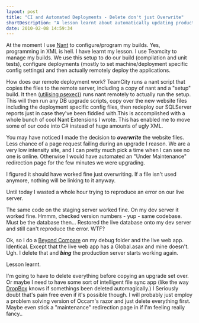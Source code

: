 ```yaml
---
layout: post
title: "CI and Automated Deployments - Delete don't just Overwrite"
shortDescription: "A lesson learnt about automatically updating production sites"
date: 2010-02-08 14:59:34
---
```

At the moment I use [Nant](http://nant.sourceforge.net/) to configure/program my builds. Yes, programming in XML is hell. I have learnt my lesson. I use Teamcity to manage my builds. We use this setup to do our build (compilation and unit tests), configure deployments (mostly to set machine/deployment specific config settings) and then actually remotely deploy the applications.

How does our remote deployment work? TeamCity runs a nant script that copies the files to the remote server, including a copy of nant and a "setup" build. It then ([utilising psexec](http://technet.microsoft.com/en-us/sysinternals/bb897553.aspx)[)](http://technet.microsoft.com/en-us/sysinternals/bb897553.aspx)) runs nant remotely to actually run the setup. This will then run any DB upgrade scripts, copy over the new website files including the deployment specific config files, then redeploy our SQLServer reports just in case they've been fiddled with.This is accomplished with a whole bunch of cool Nant Extensions I wrote. This has enabled me to move some of our code into C# instead of huge amounts of ugly XML.

You may have noticed I made the decision to **_overwrite_** the website files. Less chance of a page request failing during an upgrade I reason. We are a very low intensity site, and I can pretty much pick a time when I can see no one is online. Otherwise I would have automated an "Under Maintenance" redirection page for the few minutes we were upgrading.

I figured it should have worked fine just overwriting. If a file isn't used anymore, nothing will be linking to it anyway.

Until today I wasted a whole hour trying to reproduce an error on our live server.

The same code on the staging server worked fine. On my dev server it worked fine. Hmmm, checked version numbers - yup - same codebase. Must be the database then... Restored the live database onto my dev server and still can't reproduce the error. WTF?

Ok, so I do a [Beyond Compare](http://www.scootersoftware.com/) on my debug folder and the live web app. Identical. Except that the live web app has a Global.asax and mine doesn't. Ugh. I delete that and ***bing*** the production server starts working again.

Lesson learnt.

I'm going to have to delete everything before copying an upgrade set over. Or maybe I need to have some sort of intelligent file sync app (like the way [DropBox](https://www.dropbox.com/) knows if somethings been deleted automagically.) I Seriously doubt that's pain free even if it's possible though. I will probably just employ a problem solving version of Occam's razor and just delete everything first. Maybe even stick a "maintenance" redirection page in if I'm feeling really fancy..
